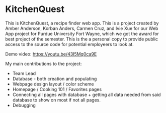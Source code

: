 # KitchenQuest
This is KitchenQuest, a recipe finder web app. This is a project created by Amber Anderson, Korban Anders, Carmen Cruz, and Ivie Xue for our Web App project for Purdue University Fort Wayne, which we got the award for best project of the semester. This is the a personal copy to provide public access to the source code for potential employeers to look at.

Demo video: https://youtu.be/43I5Mq0ca9E

My main contributions to the project:
- Team Lead
- Database - both creation and populating
- Webpage design layout / color scheme
- Homepage / Cooking 101 / Favorites pages
- Connecting all pages with database + getting all data needed from said database to show on most if not all pages.
- Debugging
